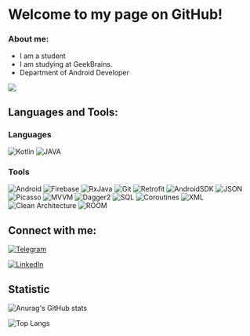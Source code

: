# Welcome to my page on GitHub!

### About me:
- I am a student
- I am studying at GeekBrains.
- Department of Android Developer

![](https://komarev.com/ghpvc/?username=Galyminsky)

## Languages and Tools:
### Languages
![Kotlin](https://img.shields.io/badge/-Kotlin-000000?style=plastic&logo=Kotlin)
![JAVA](https://img.shields.io/badge/-Java-000000?style=plastic&logo=appveyor)
### Tools
![Android](https://img.shields.io/badge/-Android-000000?style=plastic&logo=Android)
![Firebase](https://img.shields.io/badge/-Firebase-000000?style=plastic&logo=Firebase)
![RxJava](https://img.shields.io/badge/-RxJava-000000?style=plastic&logo=appveyor)
![Git](https://img.shields.io/badge/-Git-000000?style=plastic&logo=Git)
![Retrofit](https://img.shields.io/badge/-Retrofit-000000?style=plastic&logo=appveyor)
![AndroidSDK](https://img.shields.io/badge/-AndroidSDK-000000?style=plastic&logo=appveyor)
![JSON](https://img.shields.io/badge/-JSON-000000?style=plastic&logo=JSON)
![Picasso](https://img.shields.io/badge/-Picasso-000000?style=plastic&logo=appveyor)
![MVVM](https://img.shields.io/badge/-MVP/MVVM-000000?style=plastic&logo=appveyor)
![Dagger2](https://img.shields.io/badge/-Dagger2-000000?style=plastic&logo=appveyor)
![SQL](https://img.shields.io/badge/-SQL-000000?style=plastic&logo=appveyor)
![Coroutines](https://img.shields.io/badge/-Coroutines-000000?style=plastic&logo=appveyor)
![XML](https://img.shields.io/badge/-XML-000000?style=plastic&logo=appveyor)
![Clean Architecture](https://img.shields.io/badge/-CleanArchitecture-000000?style=plastic&logo=appveyor)
![ROOM](https://img.shields.io/badge/-ROOM-000000?style=plastic&logo=appveyor)

## Connect with me: 
[![Telegram](https://img.shields.io/badge/-Telegram-000000?style=plastic&logo=Telegram)](https://t.me/Galyminsky_Yurik)

[![LinkedIn](https://img.shields.io/badge/-LinkedIn-000000?style=plastic&logo=LinkedIn)](https://www.linkedin.com/in/galyminsky)


## Statistic
![Anurag's GitHub stats](https://github-readme-stats.vercel.app/api?username=Galyminsky&show_icons=true&theme=merko)

![Top Langs](https://github-readme-stats.vercel.app/api/top-langs/?username=Galyminsky&layout=compact)





